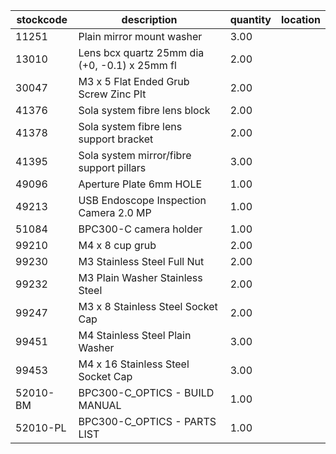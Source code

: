 |stockcode|description|quantity|location|
|---------|-----------|--------|--------|
|11251|Plain mirror mount washer|3.00||
|13010|Lens bcx quartz 25mm dia (+0, -0.1) x 25mm fl|2.00||
|30047|M3 x 5 Flat Ended Grub Screw Zinc Plt|2.00||
|41376|Sola system fibre lens block|2.00||
|41378|Sola system fibre lens support bracket|2.00||
|41395|Sola system mirror/fibre support pillars|3.00||
|49096|Aperture Plate 6mm HOLE|1.00||
|49213|USB Endoscope Inspection Camera 2.0 MP|1.00||
|51084|BPC300-C camera holder|1.00||
|99210|M4 x 8 cup grub|2.00||
|99230|M3 Stainless Steel Full Nut|2.00||
|99232|M3 Plain Washer Stainless Steel|2.00||
|99247|M3 x 8 Stainless Steel Socket Cap|2.00||
|99451|M4 Stainless Steel Plain Washer|3.00||
|99453|M4 x 16 Stainless Steel Socket Cap|3.00||
|52010-BM|BPC300-C_OPTICS - BUILD MANUAL|1.00||
|52010-PL|BPC300-C_OPTICS - PARTS LIST|1.00||
